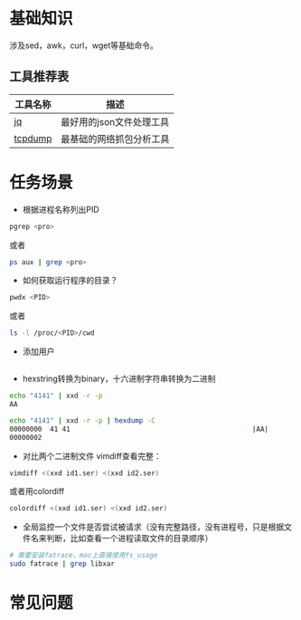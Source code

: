 # 基础知识
涉及sed，awk，curl，wget等基础命令。

## 工具推荐表
| 工具名称      | 描述 |
| ----------- | ------------------    |
| [jq](jq.md)          | 最好用的json文件处理工具  |
| [tcpdump](tcpdump.md) | 最基础的网络抓包分析工具 |
 

# 任务场景
* 根据进程名称列出PID
```bash
pgrep <pro>
```
或者
```bash
ps aux | grep <pro>
```

* 如何获取运行程序的目录？
```bash
pwdx <PID>
```
或者
```bash
ls -l /proc/<PID>/cwd
```

* 添加用户
```bash

```

* hexstring转换为binary，十六进制字符串转换为二进制
```bash
echo "4141" | xxd -r -p
AA

echo "4141" | xxd -r -p | hexdump -C
00000000  41 41                                             |AA|
00000002
```

* 对比两个二进制文件
vimdiff查看完整：
```bash
vimdiff <(xxd id1.ser) <(xxd id2.ser)
```
或者用colordiff
```bash
colordiff <(xxd id1.ser) <(xxd id2.ser)
```

* 全局监控一个文件是否尝试被请求（没有完整路径，没有进程号，只是根据文件名来判断，比如查看一个进程读取文件的目录顺序）
```bash
# 需要安装fatrace，mac上直接使用fs_usage
sudo fatrace | grep libxar
```

# 常见问题
